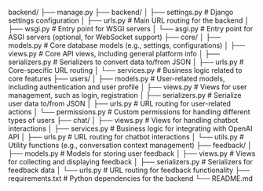 backend/
├── manage.py
├── backend/
│   ├── settings.py            # Django settings configuration
│   ├── urls.py                # Main URL routing for the backend
│   ├── wsgi.py                # Entry point for WSGI servers
│   └── asgi.py                # Entry point for ASGI servers (optional, for WebSocket support)
├── core/
│   ├── models.py              # Core database models (e.g., settings, configurations)
│   ├── views.py               # Core API views, including general platform info
│   ├── serializers.py         # Serializers to convert data to/from JSON
│   ├── urls.py                # Core-specific URL routing
│   └── services.py            # Business logic related to core features
├── users/
│   ├── models.py              # User-related models, including authentication and user profile
│   ├── views.py               # Views for user management, such as login, registration
│   ├── serializers.py         # Serialize user data to/from JSON
│   ├── urls.py                # URL routing for user-related actions
│   └── permissions.py         # Custom permissions for handling different types of users
├── chat/
│   ├── views.py               # Views for handling chatbot interactions
│   ├── services.py            # Business logic for integrating with OpenAI API
│   ├── urls.py                # URL routing for chatbot interactions
│   └── utils.py               # Utility functions (e.g., conversation context management)
├── feedback/
│   ├── models.py              # Models for storing user feedback
│   ├── views.py               # Views for collecting and displaying feedback
│   ├── serializers.py         # Serializers for feedback data
│   └── urls.py                # URL routing for feedback functionality
├── requirements.txt           # Python dependencies for the backend
└── README.md
